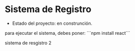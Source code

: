 <h1> Sistema de Registro</h1> 

- Estado del proyecto: en construnción. 

para ejecutar el sistema, debes poner:
´´´npm install react´´´


sistema de resgistro 2
